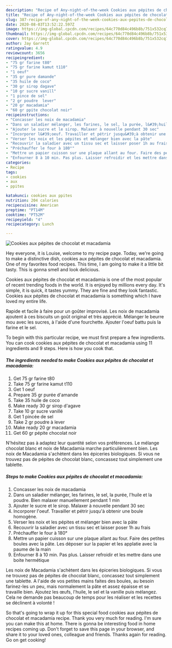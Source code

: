 ```yaml
---
description: "Recipe of Any-night-of-the-week Cookies aux pépites de chocolat et macadamia"
title: "Recipe of Any-night-of-the-week Cookies aux pépites de chocolat et macadamia"
slug: 387-recipe-of-any-night-of-the-week-cookies-aux-pepites-de-chocolat-et-macadamia
date: 2020-08-03T13:52:22.597Z
image: https://img-global.cpcdn.com/recipes/64c770d84c496b8b/751x532cq70/cookies-aux-pepites-de-chocolat-et-macadamia-photo-principale-de-la-recette.jpg
thumbnail: https://img-global.cpcdn.com/recipes/64c770d84c496b8b/751x532cq70/cookies-aux-pepites-de-chocolat-et-macadamia-photo-principale-de-la-recette.jpg
cover: https://img-global.cpcdn.com/recipes/64c770d84c496b8b/751x532cq70/cookies-aux-pepites-de-chocolat-et-macadamia-photo-principale-de-la-recette.jpg
author: Jay Garrett
ratingvalue: 4.9
reviewcount: 3656
recipeingredient:
- "75 gr farine t80"
- "75 gr farine kamut t110"
- "1 oeuf"
- "35 gr pure damande"
- "35 huile de coco"
- "30 gr sirop dagave"
- "10 gr sucre vanill"
- "1 pince de sel"
- "2 gr poudre  lever"
- "20 gr macadamia"
- "60 gr ppite chocolat noir"
recipeinstructions:
- "Concasser les noix de macadamia"
- "Dans un saladier mélanger, les farines, le sel, la purée, l&#39;huile et la poudre. Bien malaxer manuellement pendant 1 min"
- "Ajouter le sucre et le sirop. Malaxer à nouvelle pendant 30 sec"
- "Incorporer l&#39;oeuf. Travailler et pétrir jusqu&#39;à obtenir une boule homogène."
- "Verser les noix et les pépites et mélanger bien avec la pâte"
- "Recouvrir la saladier avec un tissu sec et laisser poser 1h au frais"
- "Préchauffer le four à 180°"
- "Mettre un papier cuisson sur une plaque allant au four. Faire des petites boules avec la pâte. Les déposer sur la papier et les applatie avec la paume de la main"
- "Enfourner 8 à 10 min. Pas plus. Laisser refroidir et les mettre dans une boite hermétique"
categories:
- Recipe
tags:
- cookies
- aux
- ppites

katakunci: cookies aux ppites 
nutrition: 204 calories
recipecuisine: American
preptime: "PT14M"
cooktime: "PT52M"
recipeyield: "4"
recipecategory: Lunch

---
```



![Cookies aux pépites de chocolat et macadamia](https://img-global.cpcdn.com/recipes/64c770d84c496b8b/751x532cq70/cookies-aux-pepites-de-chocolat-et-macadamia-photo-principale-de-la-recette.jpg)

Hey everyone, it is Louise, welcome to my recipe page. Today, we're going to make a distinctive dish, cookies aux pépites de chocolat et macadamia. One of my favorites food recipes. This time, I am going to make it a little bit tasty. This is gonna smell and look delicious.

Cookies aux pépites de chocolat et macadamia is one of the most popular of recent trending foods in the world. It is enjoyed by millions every day. It's simple, it is quick, it tastes yummy. They are fine and they look fantastic. Cookies aux pépites de chocolat et macadamia is something which I have loved my entire life.

Rapide et facile à faire pour un goûter improvisé. Les noix de macadamia ajoutent à ces biscuits un goût original et très apprécié. Mélanger le beurre mou avec les sucres, à l&#39;aide d&#39;une fourchette. Ajouter l&#39;oeuf battu puis la farine et le sel.


To begin with this particular recipe, we must first prepare a few ingredients. You can cook cookies aux pépites de chocolat et macadamia using 11 ingredients and 9 steps. Here is how you cook that.

<!--inarticleads1-->

##### The ingredients needed to make Cookies aux pépites de chocolat et macadamia:

1. Get 75 gr farine t80
1. Take 75 gr farine kamut t110
1. Get 1 oeuf
1. Prepare 35 gr purée d&#39;amande
1. Take 35 huile de coco
1. Make ready 30 gr sirop d&#39;agave
1. Take 10 gr sucre vanillé
1. Get 1 pincée de sel
1. Take 2 gr poudre à lever
1. Make ready 20 gr macadamia
1. Get 60 gr pépite chocolat noir


N&#39;hésitez pas à adaptez leur quantité selon vos préférences. Le mélange chocolat blanc et noix de Macadamia marche particulièrement bien. Les noix de Macadamia s&#39;achètent dans les épiceries biologiques. Si vous ne trouvez pas de pépites de chocolat blanc, concassez tout simplement une tablette. 

<!--inarticleads2-->

##### Steps to make Cookies aux pépites de chocolat et macadamia:

1. Concasser les noix de macadamia
1. Dans un saladier mélanger, les farines, le sel, la purée, l&#39;huile et la poudre. Bien malaxer manuellement pendant 1 min
1. Ajouter le sucre et le sirop. Malaxer à nouvelle pendant 30 sec
1. Incorporer l&#39;oeuf. Travailler et pétrir jusqu&#39;à obtenir une boule homogène.
1. Verser les noix et les pépites et mélanger bien avec la pâte
1. Recouvrir la saladier avec un tissu sec et laisser poser 1h au frais
1. Préchauffer le four à 180°
1. Mettre un papier cuisson sur une plaque allant au four. Faire des petites boules avec la pâte. Les déposer sur la papier et les applatie avec la paume de la main
1. Enfourner 8 à 10 min. Pas plus. Laisser refroidir et les mettre dans une boite hermétique


Les noix de Macadamia s&#39;achètent dans les épiceries biologiques. Si vous ne trouvez pas de pépites de chocolat blanc, concassez tout simplement une tablette. A l&#39;aide de vos petites mains faites des boules, au besoin farinez-les un peu, mais normalement la pâte et assez épaisse et se travaille bien. Ajoutez les œufs, l&#39;huile, le sel et la vanille puis mélangez. Cela ne demande pas beaucoup de temps pour les réaliser et les recettes se déclinent à volonté ! 

So that's going to wrap it up for this special food cookies aux pépites de chocolat et macadamia recipe. Thank you very much for reading. I'm sure you can make this at home. There is gonna be interesting food in home recipes coming up. Don't forget to save this page in your browser, and share it to your loved ones, colleague and friends. Thanks again for reading. Go on get cooking!

